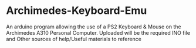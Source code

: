 # Archimedes-Keyboard-Emu
An arduino program allowing the use of a PS2 Keyboard &amp; Mouse on the Archimedes A310 Personal Computer.
Uploaded will be the required INO file and Other sources of help/Useful materials to reference
